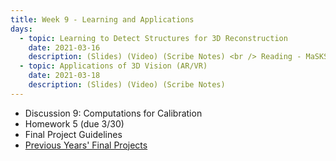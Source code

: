 ```yaml
---
title: Week 9 - Learning and Applications
days:
  - topic: Learning to Detect Structures for 3D Reconstruction 
    date: 2021-03-16
    description: (Slides) (Video) (Scribe Notes) <br /> Reading - MaSKS Ch8-10 
  - topic: Applications of 3D Vision (AR/VR) 
    date: 2021-03-18
    description: (Slides) (Video) (Scribe Notes)
---
```


- Discussion 9: Computations for Calibration
- Homework 5 (due 3/30)
- Final Project Guidelines
- [Previous Years' Final Projects](../assets/proj/prevProjects.zip)
